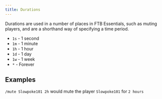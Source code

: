 ```yaml
---
title: Durations
---
```


Durations are used in a number of places in FTB Essentials, such as muting players, and are a shorthand way of specifying a time period.

- `1s` - 1 second
- `1m` - 1 minute
- `1h` - 1 hour
- `1d` - 1 day
- `1w` - 1 week
- `*` - Forever

## Examples

`/mute Slowpoke101 2h` would mute the player `Slowpoke101` for `2 hours`
